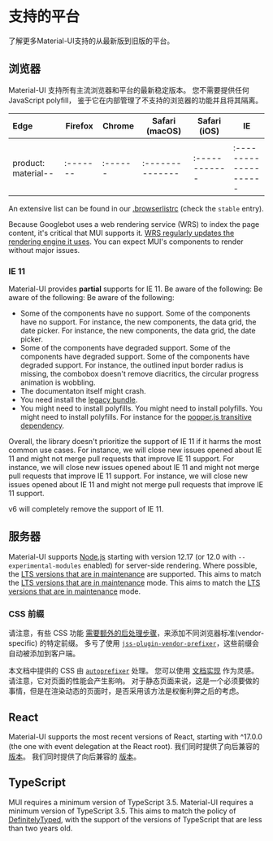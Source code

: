 # 支持的平台

<p class="description">了解更多Material-UI支持的从最新版到旧版的平台。</p>

## 浏览器

Material-UI 支持所有主流浏览器和平台的最新稳定版本。 您不需要提供任何 JavaScript polyfill， 鉴于它在内部管理了不支持的浏览器的功能并且将其隔离。

<!-- #stable-snapshot -->

| Edge | Firefox | Chrome | Safari (macOS) | Safari (iOS) | IE |
|:---- | ------- | ------ | -------------- | ------------ | -- |
|      |         |        |                |              |    |
 product: material-- |:------- |:------ |:-------------- |:------------ |:-------------------- | | >= 85 | >= 78 | >= 84 | >= 13 | >= 12.1 | 11 (partial support) |

<!-- #default-branch-switch -->

An extensive list can be found in our [.browserlistrc](https://github.com/mui/material-ui/blob/HEAD/.browserslistrc#L12-L27) (check the `stable` entry).

Because Googlebot uses a web rendering service (WRS) to index the page content, it's critical that MUI supports it. [WRS regularly updates the rendering engine it uses](https://webmasters.googleblog.com/2019/05/the-new-evergreen-googlebot.html). You can expect MUI's components to render without major issues.

### IE 11

Material-UI provides **partial** supports for IE 11. Be aware of the following: Be aware of the following: Be aware of the following:

- Some of the components have no support. Some of the components have no support. For instance, the new components, the data grid, the date picker. For instance, the new components, the data grid, the date picker.
- Some of the components have degraded support. Some of the components have degraded support. Some of the components have degraded support. For instance, the outlined input border radius is missing, the combobox doesn't remove diacritics, the circular progress animation is wobbling.
- The documentaton itself might crash.
- You need install the [legacy bundle](/guides/minimizing-bundle-size/#legacy-bundle).
- You might need to install polyfills. You might need to install polyfills. You might need to install polyfills. For instance for the [popper.js transitive dependency](https://popper.js.org/docs/v2/browser-support/#ie11).

Overall, the library doesn't prioritize the support of IE 11 if it harms the most common use cases. For instance, we will close new issues opened about IE 11 and might not merge pull requests that improve IE 11 support. For instance, we will close new issues opened about IE 11 and might not merge pull requests that improve IE 11 support. For instance, we will close new issues opened about IE 11 and might not merge pull requests that improve IE 11 support.

v6 will completely remove the support of IE 11.

## 服务器

<!-- #stable-snapshot -->

Material-UI supports [Node.js](https://github.com/nodejs/node) starting with version 12.17 (or 12.0 with `--experimental-modules` enabled) for server-side rendering. Where possible, the [LTS versions that are in maintenance](https://github.com/nodejs/Release#release-schedule) are supported. This aims to match the [LTS versions that are in maintenance](https://github.com/nodejs/Release#release-schedule) mode. This aims to match the [LTS versions that are in maintenance](https://github.com/nodejs/Release#release-schedule) mode.

### CSS 前缀

请注意，有些 CSS 功能 [需要额外的后处理步骤](https://github.com/cssinjs/jss/issues/279)，来添加不同浏览器标准(vendor-specific) 的特定前缀。 多亏了使用 [`jss-plugin-vendor-prefixer`](https://www.npmjs.com/package/jss-plugin-vendor-prefixer)，这些前缀会自动被添加到客户端。

本文档中提供的 CSS 由 [`autoprefixer`](https://www.npmjs.com/package/autoprefixer) 处理。 您可以使用 [文档实现](https://github.com/mui/material-ui/blob/47aa5aeaec1d4ac2c08fd0e84277d6b91e497557/pages/_document.js#L123) 作为灵感。 请注意，它对页面的性能会产生影响。 对于静态页面来说，这是一个必须要做的事情，但是在渲染动态的页面时，是否采用该方法是权衡利弊之后的考虑。

## React

<!-- #react-peer-version -->

Material-UI supports the most recent versions of React, starting with ^17.0.0 (the one with event delegation at the React root). 我们同时提供了向后兼容的 [版本](https://material-ui.com/versions/)。 我们同时提供了向后兼容的 [版本](https://mui.com/versions/)。

## TypeScript

MUI requires a minimum version of TypeScript 3.5. Material-UI requires a minimum version of TypeScript 3.5. This aims to match the policy of [DefinitelyTyped](https://github.com/DefinitelyTyped/DefinitelyTyped), with the support of the versions of TypeScript that are less than two years old.
